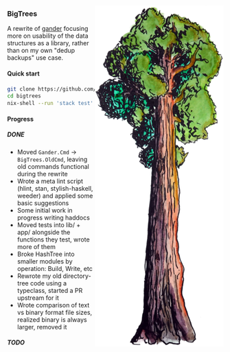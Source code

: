 <img align="right" src="bigtrees.png"></img>

### BigTrees

A rewrite of [gander][1] focusing more on usability of the data
structures as a library, rather than on my own "dedup backups" use case.

#### Quick start

``` .sh
git clone https://github.com/jefdaj/bigtrees
cd bigtrees
nix-shell --run 'stack test'
```

#### Progress

##### DONE

* Moved `Gander.Cmd` -> `BigTrees.OldCmd`, leaving old commands functional during the rewrite
* Wrote a meta lint script (hlint, stan, stylish-haskell, weeder) and applied some basic suggestions
* Some initial work in progress writing haddocs
* Moved tests into lib/ + app/ alongside the functions they test, wrote more of them
* Broke HashTree into smaller modules by operation: Build, Write, etc
* Rewrote my old directory-tree code using a typeclass, started a PR upstream for it
* Wrote comparison of text vs binary format file sizes, realized binary is always larger, removed it

##### TODO


[1]: https://github.com/jefdaj/gander
